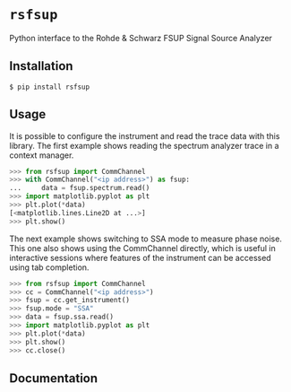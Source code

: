 # `rsfsup`
Python interface to the Rohde & Schwarz FSUP Signal Source Analyzer

## Installation
```linux
$ pip install rsfsup
```  

## Usage
It is possible to configure the instrument and read the trace data with this library.
The first example shows reading the spectrum analyzer trace in a context manager.

```python
>>> from rsfsup import CommChannel
>>> with CommChannel("<ip address>") as fsup:
...     data = fsup.spectrum.read()
>>> import matplotlib.pyplot as plt
>>> plt.plot(*data)
[<matplotlib.lines.Line2D at ...>]
>>> plt.show()
```  

The next example shows switching to SSA mode to measure phase noise. This one also shows
using the CommChannel directly, which is useful in interactive sessions where features
of the instrument can be accessed using tab completion.

```python
>>> from rsfsup import CommChannel
>>> cc = CommChannel("<ip address>")
>>> fsup = cc.get_instrument()
>>> fsup.mode = "SSA"
>>> data = fsup.ssa.read()
>>> import matplotlib.pyplot as plt
>>> plt.plot(*data)
>>> plt.show()
>>> cc.close()
```

## Documentation